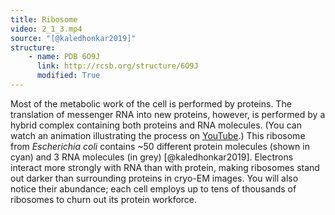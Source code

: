 ```yaml
---
title: Ribosome
video: 2_1_3.mp4
source: "[@kaledhonkar2019]"
structure:
    - name: PDB 6O9J
      link: http://rcsb.org/structure/6O9J
      modified: True
---
```


Most of the metabolic work of the cell is performed by proteins. The translation of messenger RNA into new proteins, however, is performed by a hybrid complex containing both proteins and RNA molecules. (You can watch an animation illustrating the process on [YouTube](https://www.youtube.com/watch?v=q_n0Ij3K_Ho).) This ribosome from *Escherichia coli* contains ~50 different protein molecules (shown in cyan) and 3 RNA molecules (in grey) [@kaledhonkar2019]. Electrons interact more strongly with RNA than with protein, making ribosomes stand out darker than surrounding proteins in cryo-EM images. You will also notice their abundance; each cell employs up to tens of thousands of ribosomes to churn out its protein workforce.

